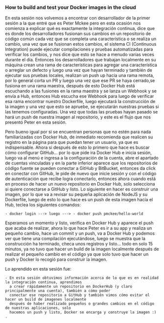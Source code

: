 ### How to build and test your Docker images in the cloud


En esta sesión nos volvemos a encontrar con desarrollador de la primer sesión a la que entré que es Peter Mckee
pero en esta ocasión nos comienza a explicar qué es exactamente la integración continua, dice que es donde
los desarrolladores fusionan sus cambios en un repositorio de código común cada vez que se completa una
característica o se realiza un cambio, una vez que se fusionan estos cambios, el sistema CI (Continuous Integration) 
puede ejecutar compilaciones y pruebas automatizadas para verificar los cambios, y nos dice que esto se hace
a menudo varias veces durante el día.
Entonces los desarrolladores que trabajan localmente en su máquina crean una rama de características para 
agregar una característica o arreglar un defecto y luego una vez que hayan terminado y también de ejecutar sus 
pruebas locales, realizan un push up hacia una rama remota, por lo general corta un PR y luego una vez que ese 
PR se haya cerrado,se fusiona en una rama maestra, después de esto Docker Hub está escuchando a las fusiones 
en la rama maestra y se lanza un Webhook y se envía a Hub, entonces Hub escucha ese Webhook para luego de
verificar esa rama encontrar nuestro Dockerfile, luego ejecutará la construcción de la imagen y una vez que esto se
apruebe, se ejecutarán nuestras pruebas si las tenemos configuradas. Una vez que todas las pruebas hayan pasado 
se hará un push de nuestra imagen al repositorio, y este es el flujo que nos presentó Peter en esta sesión.

Pero bueno igual por si se encuentran personas que no estén para nada familiarizadas con Docker Hub, de inmediato
recomienda que realicen su registro en la página para que puedan tener un usuario, ya que es indispensable.
Ahora si después de esto lo primero que hace es buscar cómo configurar GitHub... por lo que pide ira Docker Hub 
e inicia sesión, luego va al menú e ingresa a la configuración de la cuenta, abre el apartado de cuentas vinculadas
y en la parte inferior aparece que los repositorios de código fuente se pueden conectar a GitHub y BitBucket,
entonces da click en conectar con GitHub, le pide de nuevo que inicie sesión y con el código de autenticación
que recibe logra conectarlo, entonces ahora cuando está en proceso de hacer un nuevo repositorio en Docker Hub, 
solo selecciona si quiere conectarse a GitHub y listo.
Lo siguiente en hacer es construir una imagen, por lo que va a revisar su pequeña aplicación de NodeJS y su 
Dockerfile, luego de esto lo que hace es un push de esta imagen hacía el Hub, teclea los siguientes comandos:

	- docker login ---> luego ---> - docker push pmckee/hello-world

Esperamos un momento y listo, verifica en Docker Hub y aparece el push que acaba de realizar, ahora lo que
hace Peter es ir a su app y realiza un pequeño cambio, hace un commit y un push, va a Docker Hub y podemos
ver que tiene una compilación ejecutándose, luego se muestra que la construcción ha terminado, checa unos
registros y listo... todo en solo 15 minutos, ya no tuvo que hacer un build de la imagen localmente después de 
realizar el pequeño cambio en el código ya que solo tuvo que hacer un push y Docker lo recogió para construir
la imagen.


Lo aprendido en esta sesión fue:
	
	- En esta sesión obtuvimos información acerca de lo que es en realidad la integración continua, aprendimos
	  a crear rápidamente un repositorio en DockerHub (y claro principalmente una cuenta), también a cómo poder
	  conectar ese repositorio a GitHub y también vimos cómo evitar el hacer un build de imagenes localmente
	  después de haber realizado pequeños o grandes cambios en el código de nuestras aplicaciones, solo 
	  hacemos un push y listo, Docker se encarga y construye la imagen :) .

